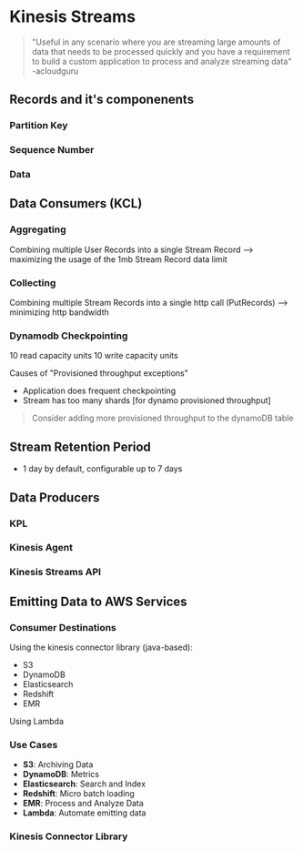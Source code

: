 # Kinesis Streams

> "Useful in any scenario where you are streaming large amounts of data that needs to be processed quickly and you have a requirement to build a custom application to process and analyze streaming data"
-acloudguru


## Records and it's componenents

### Partition Key

### Sequence Number

### Data

## Data Consumers (KCL)

### Aggregating

Combining multiple User Records into a single Stream Record
--> maximizing the usage of the 1mb Stream Record data limit

### Collecting

Combining multiple Stream Records into a single http call (PutRecords)
--> minimizing http bandwidth

### Dynamodb Checkpointing

10 read capacity units
10 write capacity units

Causes of "Provisioned throughput exceptions"
- Application does frequent checkpointing
- Stream has too many shards [for dynamo provisioned throughput]

> Consider adding more provisioned throughput to the dynamoDB table


## Stream Retention Period

- 1 day by default, configurable up to 7 days

## Data Producers

### KPL

### Kinesis Agent

### Kinesis Streams API

## Emitting Data to AWS Services

### Consumer Destinations

Using the kinesis connector library (java-based):

- S3
- DynamoDB
- Elasticsearch
- Redshift
- EMR

Using Lambda

### Use Cases

- **S3**: Archiving Data
- **DynamoDB**: Metrics
- **Elasticsearch**: Search and Index
- **Redshift**: Micro batch loading
- **EMR**:  Process and Analyze Data
- **Lambda**: Automate emitting data

### Kinesis Connector Library


<!--stackedit_data:
eyJoaXN0b3J5IjpbLTE5MTQ4ODU0MDEsMTg2MjY0ODg3N119
-->